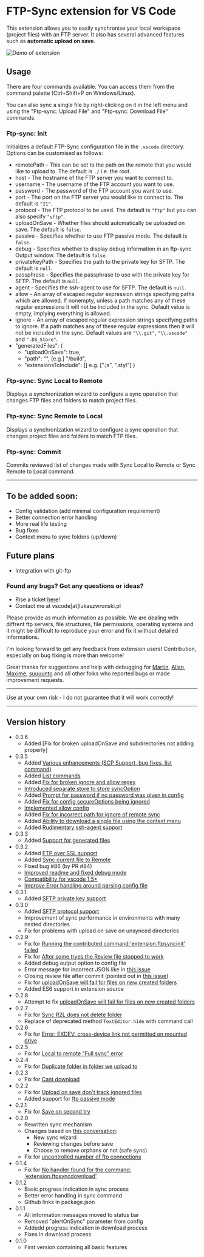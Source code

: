 # FTP-Sync extension for VS Code

This extension allows you to easily synchronise your local workspace (project files) with an FTP server. It also has several advanced features such as  __automatic upload on save__.

![Demo of extension](https://i.imgur.com/W9h4pwW.gif)

## Usage
There are four commands available. You can access them from the command palette (Ctrl+Shift+P on Windows/Linux).

You can also sync a single file by right-clicking on it in the left menu and using the "Ftp-sync: Upload File" and "Ftp-sync: Download File" commands.

### Ftp-sync: Init
Initializes a default FTP-Sync configuration file in the `.vscode` directory. Options can be customised as follows:

- remotePath - This can be set to the path on the remote that you would like to upload to. The default is `./` i.e. the root.
- host - The hostname of the FTP server you want to connect to.
- username - The username of the FTP account you want to use.
- password - The password of the FTP account you want to use.
- port - The port on the FTP server you would like to connect to. The default is `"21"`.
- protocol - The FTP protocol to be used. The default is `"ftp"` but you can also specify `"sftp"`.
- uploadOnSave - Whether files should automatically be uploaded on save. The default is `false`.
- passive - Specifies whether to use FTP passive mode. The default is `false`.
- debug - Specifies whether to display debug information in an ftp-sync Output window. The default is `false`.
- privateKeyPath - Specifies the path to the private key for SFTP. The default is `null`.
- passphrase - Specifies the passphrase to use with the private key for SFTP. The default is `null`.
- agent - Specifies the ssh-agent to use for SFTP. The default is `null`.
- allow - An array of escaped regular expression strings specifying paths which are allowed. If nonempty, unless a path matches any of these regular expressions it will not be included in the sync. Default value is empty, implying everything is allowed.
- ignore - An array of escaped regular expression strings specifying paths to ignore. If a path matches any of these regular expressions then it will not be included in the sync. Default values are `"\\.git"`, `"\\.vscode"` and `".DS_Store"`.
- "generatedFiles": {
    * "uploadOnSave": true,
     *   "path": "", [e.g.] "/build",
     *   "extensionsToInclude": [] e.g. [".js", ".styl"]
}

### Ftp-sync: Sync Local to Remote
Displays a synchronization wizard to configure a sync operation that changes FTP files and folders to match project files.

### Ftp-sync: Sync Remote to Local
Displays a synchronization wizard to configure a sync operation that changes project files and folders to match FTP files.

### Ftp-sync: Commit
Commits reviewed list of changes made with Sync Local to Remote or Sync Remote to Local command.

--------

## To be added soon:

- Config validation (add minimal configuration requirement)
- Better connection error handling
- More real life testing
- Bug fixes
- Context menu to sync folders (up/down)

## Future plans

- Integration with git-ftp

### Found any bugs? Got any questions or ideas?
- Rise a ticket [here](https://github.com/lukasz-wronski/vscode-ftp-sync/issues)!
- Contact me at vscode[at]lukaszwronski.pl

Please provide as much information as possible. We are dealing with diffrent ftp servers, file structures, file permissions, operating systems and it might be difficult to reproduce your error and fix it without detailed informations.

I'm looking forward to get any feedback from extension users! Contribution, especially on bug fixing is more than welcome!

Great thanks for suggestions and help with debugging for [Martin](https://github.com/kasik96), [Allan](https://github.com/EthraZa), [Maxime](https://github.com/maximedupre), [suuuunto](https://github.com/suuuunto) and all other folks who reported bugs or made improvement requests.

------

Use at your own risk - I do not guarantee that it will work correctly!

------

## Version history
- 0.3.6
    - Added [Fix for broken uploadOnSave and subdirectories not adding properly]
- 0.3.5
    - Added [ Various enhancements (SCP Support, bug fixes, list command)](https://github.com/lukasz-wronski/vscode-ftp-sync/pull/237)
    - Added [ List commands](https://github.com/lukasz-wronski/vscode-ftp-sync/pull/215)
    - Added [ Fix for broken ignore and allow regex](https://github.com/lukasz-wronski/vscode-ftp-sync/pull/210)
     - [ Introduced separate store to store syncOption](https://github.com/lukasz-wronski/vscode-ftp-sync/pull/200)
    - Added [ Prompt for password if no password was given in config](https://github.com/lukasz-wronski/vscode-ftp-sync/pull/199)
    - Added [ Fix for config secureOptions being ignored](https://github.com/lukasz-wronski/vscode-ftp-sync/pull/195)
    - [ Implemented allow config](https://github.com/lukasz-wronski/vscode-ftp-sync/pull/170)
    - Added [ Fix for incorrect path for ignore of remote sync](https://github.com/lukasz-wronski/vscode-ftp-sync/pull/163)
    - Added [ Ability to download a single file using the context menu](https://github.com/lukasz-wronski/vscode-ftp-sync/pull/152)
    - Added [ Rudimentary ssh-agent support](https://github.com/lukasz-wronski/vscode-ftp-sync/pull/134)
- 0.3.3
    - Added [ Support for generated files](https://github.com/lukasz-wronski/vscode-ftp-sync/pull/118)
- 0.3.2
    - Added [FTP over SSL support](https://github.com/lukasz-wronski/vscode-ftp-sync/pull/62)
    - Added [Sync current file to Remote](https://github.com/lukasz-wronski/vscode-ftp-sync/pull/77)
    - Fixed bug #86 (by PR #84)
    - [Improved readme and fixed debug mode](https://github.com/lukasz-wronski/vscode-ftp-sync/pull/67)
    - [Compatibility for vscode 1.5+](https://github.com/lukasz-wronski/vscode-ftp-sync/pull/87)
    - [Improve Error handling around parsing config file](https://github.com/lukasz-wronski/vscode-ftp-sync/pull/102)
- 0.3.1
    - Added [SFTP private key support](https://github.com/lukasz-wronski/vscode-ftp-sync/issues/28)
- 0.3.0
    - Added [SFTP protocol support](https://github.com/lukasz-wronski/vscode-ftp-sync/issues/26)
    - Improvement of sync performance in environments with many nested directories
    - Fix for problems with upload on save on unsynced directories
- 0.2.9
    - Fix for [Running the contributed command:'extension.ftpsyncinit' failed](https://github.com/lukasz-wronski/vscode-ftp-sync/issues/3)
    - Fix for [After some tryes the Review file stopped to work](https://github.com/lukasz-wronski/vscode-ftp-sync/issues/7)
    - Added debug output option to config file
    - Error message for incorrect JSON like in [this issue](https://github.com/lukasz-wronski/vscode-ftp-sync/issues/25)
    - Closing review file after commit (pointed out in [this issue](https://github.com/lukasz-wronski/vscode-ftp-sync/issues/23))
    - Fix for [uploadOnSave will fail for files on new created folders](https://github.com/lukasz-wronski/vscode-ftp-sync/issues/22)
    - Added ES6 support in extension source
- 0.2.8
    - Attempt to fix [uploadOnSave will fail for files on new created folders](https://github.com/lukasz-wronski/vscode-ftp-sync/issues/22)
- 0.2.7
    - Fix for [Sync R2L does not delete folder](https://github.com/lukasz-wronski/vscode-ftp-sync/issues/21)
    - Replace of deprecated method `TextEditor.hide` with command call
- 0.2.6
    - Fix for [Error: EXDEV: cross-device link not permitted on mounted drive](https://github.com/lukasz-wronski/vscode-ftp-sync/issues/6)
- 0.2.5
    - Fix for [Local to remote "Full sync" error](https://github.com/lukasz-wronski/vscode-ftp-sync/issues/20)
- 0.2.4
    - Fix for [Duplicate folder in folder we upload to](https://github.com/lukasz-wronski/vscode-ftp-sync/issues/19)
- 0.2.3
    - Fix for [Cant download](https://github.com/lukasz-wronski/vscode-ftp-sync/issues/14)
- 0.2.2
    - Fix for [Upload on save don't track ignored files](https://github.com/lukasz-wronski/vscode-ftp-sync/issues/15)
    - Added support for [ftp passive mode](https://github.com/lukasz-wronski/vscode-ftp-sync/issues/16)
- 0.2.1
	- Fix for [Save on second try](https://github.com/lukasz-wronski/vscode-ftp-sync/issues/12)
- 0.2.0
	- Rewritten sync mechanism
	- Changes based on [this conversation](https://github.com/lukasz-wronski/vscode-ftp-sync/issues/2):
		- New sync wizard
		- Reviewing changes before save
		- Choose to remove orphans or not (safe sync)
	- Fix for [uncontrolled number of ftp connections](https://github.com/lukasz-wronski/vscode-ftp-sync/issues/4)
- 0.1.4
	- Fix for [No handler found for the command: 'extension.ftpsyncdownload'](https://github.com/lukasz-wronski/vscode-ftp-sync/issues/1)
- 0.1.2
	- Basic progress indication in sync process
	- Better error handling in sync command
	- Github links in package.json
- 0.1.1
	- All information messages moved to status bar
	- Removed "alertOnSync" parameter from config
	- Addedd progress indication in download process
	- Fixes in download process
- 0.1.0
	- First version containing all basic features
